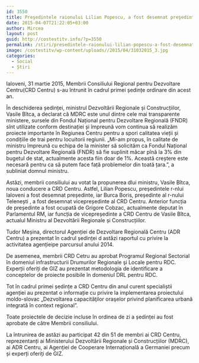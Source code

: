 ```yaml
---
id: 3550
title: Preşedintele raionului Lilian Popescu, a fost desemnat preşedinte al Consiliului Regional de Dezvoltare Centru
date: 2015-04-07T21:22:05+03:00
author: Mircea
layout: post
guid: http://costestitv.info/?p=3550
permalink: /stiri/presedintele-raionului-lilian-popescu-a-fost-desemnat-presedinte-al-consiliului-regional-de-dezvoltare-centru/
image: /costestitv/wp-content/uploads//2015/04/31032015_3.jpg
categories:
  - Social
  - Știri
---
```

Ialoveni, 31 martie 2015, Membrii Consiliului Regional pentru Dezvoltare Centru(CRD Centru) s-au întrunit în cadrul primei ședințe ordinare din acest an.<!--more-->

În deschiderea ședinței, ministrul Dezvoltării Regionale și Construcțiilor, Vasile Bîtca, a declarat că MDRC este unul dintre cele mai transparente ministere, sursele din Fondul Național pentru Dezvoltare Regională (FNDR) sînt utilizate conform destinației și împreună vom continua să realizăm proiecte importante în Regiunea Centru pentru a spori calitatea vieții și condițiile de trai pentru locuitorii regiunii. &#8222;Mi-am propus, în calitate de ministru împreună cu echipa de la minister să solicităm ca Fondul Național pentru Dezvoltare Regională (FNDR) să fie suplinit măcar pînă la 3% din bugetul de stat, actualmente acesta fiin doar de 1%. Această creștere este necesară pentru ca să putem face față problemelor din toată țara.&#8221;, a subliniat domnul ministru.

Astăzi, membrii consiliului au votat la propunerea dlui ministru, Vasile Bîtca, noua conducere a CRD Centru. Astfel, Lilian Popescu, președintele r-nlui Ialoveni a fost desemnat președinte, iar Burca Boris, președinte al r-nului Telenești , a fost desemnat vicepreședinte al CRD Centru. Anterior funcția de președinte a fost ocupată de Grigore Cobzac, actualmente deputat în Parlamentul RM, iar funcția de vicepreședinte a CRD Centru de Vasile Bîtca, actualul Ministru al Dezvoltării Regionale și Construcțiilor.

Tudor Meșina, directorul Agenției de Dezvoltare Regională Centru (ADR Centru) a prezentat în cadrul ședinței d astăzi raportul cu privire la activitatea agențieipe parcursul anului 2014.

De asemenea, membrii CRD Cetru au aprobat Programul Regional Sectorial în domeniul infrastructurii Drumurilor Regionale şi Locale pentru RDC. Experții oferiți de GIZ au prezentat metodologia de identificare a conceptelor de proiecte posibile în domeniul DRL pentru RDC.

Tot în cadrul primei ședințe a CRD Centru din anul curent specialiștii agenției au prezentat o informație cu privire la implementarea proiectului moldo-slovac „Dezvoltarea capacităţilor oraşelor privind planificarea urbană integrată în context regional&#8221;.

Toate proiectele de decizie incluse în ordinea de zi a ședinței au fost aprobate de către Membrii consiliului.

La întrunirea de astăzi au participat 42 din 51 de membri ai CRD Centru, reprezentanți ai Ministerului Dezvoltării Regionale și Construcțiilor (MDRC), ai ADR Centru, ai Agenției de Cooperare Internațională a Germaniei precum și experți oferiți de GIZ.